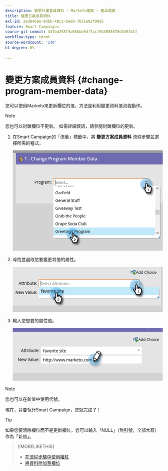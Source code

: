 ```yaml
---
description: 變更計畫會員資料 — Marketo檔案 — 產品檔案
title: 變更方案成員資料
exl-id: 2ed8468e-0dbb-48c1-be60-7b51e92f9095
feature: Smart Campaigns
source-git-commit: 431bd258f9a68bbb9df7acf043085578d3d91b1f
workflow-type: tm+mt
source-wordcount: '140'
ht-degree: 0%

---
```


# 變更方案成員資料 {#change-program-member-data}

您可以使用Marketo來更新欄位的值，方法是利用變更資料值流程動作。

>[!NOTE]
>
>您也可以封鎖欄位不更新。 如需詳細資訊，請參閱封鎖欄位的更新。

1. 在Smart Campaign的「流量」標籤中，將 **變更方案成員資料** 流程步驟並選擇所需的程式。

   ![](assets/change-program-member-data-1.png)

1. 尋找並選取您要變更其值的屬性。

   ![](assets/change-program-member-data-2.png)

1. 輸入您想要的屬性值。

   ![](assets/change-program-member-data-3.png)

>[!NOTE]
>
>您也可以在新值中使用代號。

現在，只要執行Smart Campaign，您就完成了！

>[!TIP]
>
>如果您要清除欄位而不是更新欄位，您可以輸入「NULL」（無引號，全部大寫）作為「新值」。

>[!MORELIKETHIS]
>
>* [在流程步驟中使用權杖](/help/marketo/product-docs/core-marketo-concepts/smart-campaigns/flow-actions/use-tokens-in-flow-steps.md)
>* [將資料附加至欄位](/help/marketo/product-docs/core-marketo-concepts/smart-campaigns/flow-actions/append-data-to-a-field.md)
